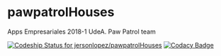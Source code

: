 # pawpatrolHouses
Apps Empresariales 2018-1 UdeA. Paw Patrol team

[ ![Codeship Status for jersonlopez/pawpatrolHouses](https://app.codeship.com/projects/a6178910-3835-0136-e49c-3e0052f26283/status?branch=master)](https://app.codeship.com/projects/289821)
[![Codacy Badge](https://api.codacy.com/project/badge/Grade/e43431c2967e4b8b9a2b62e1dc8f168f)](https://www.codacy.com/app/pawPatrol/pawpatrolHouses?utm_source=github.com&amp;utm_medium=referral&amp;utm_content=jersonlopez/pawpatrolHouses&amp;utm_campaign=Badge_Grade)


